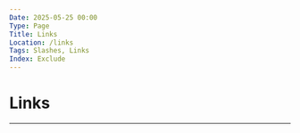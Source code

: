 ```yaml
---
Date: 2025-05-25 00:00
Type: Page
Title: Links
Location: /links
Tags: Slashes, Links
Index: Exclude
---
```


# Links

---
